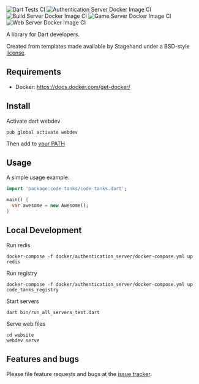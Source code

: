 ![Dart Tests CI](https://github.com/Derrick56007/code_tanks/workflows/Dart%20Tests%20CI/badge.svg)
![Authentication Server Docker Image CI](https://github.com/Derrick56007/code_tanks/workflows/Authentication%20Server%20Docker%20Image%20CI/badge.svg)
![Build Server Docker Image CI](https://github.com/Derrick56007/code_tanks/workflows/Build%20Server%20Docker%20Image%20CI/badge.svg)
![Game Server Docker Image CI](https://github.com/Derrick56007/code_tanks/workflows/Game%20Server%20Docker%20Image%20CI/badge.svg)
![Web Server Docker Image CI](https://github.com/Derrick56007/code_tanks/workflows/Web%20Server%20Docker%20Image%20CI/badge.svg)

A library for Dart developers.

Created from templates made available by Stagehand under a BSD-style
[license](https://github.com/dart-lang/stagehand/blob/master/LICENSE).

Requirements
------------

- Docker: https://docs.docker.com/get-docker/

Install
--------------

Activate dart webdev
```
pub global activate webdev
```
Then add to [your PATH](https://dart.dev/tools/pub/cmd/pub-global#running-a-script-from-your-path) 

## Usage

A simple usage example:

```dart
import 'package:code_tanks/code_tanks.dart';

main() {
  var awesome = new Awesome();
}
```

## Local Development

Run redis
```
docker-compose -f docker/authentication_server/docker-compose.yml up redis
```
Run registry
```
docker-compose -f docker/authentication_server/docker-compose.yml up code_tanks_registry
```
Start servers
```
dart bin/run_all_servers_test.dart
```

Serve web files
```
cd website
webdev serve
```
## Features and bugs

Please file feature requests and bugs at the [issue tracker][tracker].

[tracker]: http://example.com/issues/replaceme

